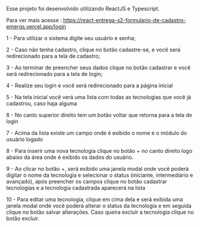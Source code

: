 Esse projeto foi desenvolvido utilizando ReactJS e Typescript.

Para ver mais acesse : https://react-entrega-s2-formulario-de-cadastro-emergs.vercel.app/login

1 - Para utilizar o sistema digite seu usuário e senha;

2 - Caso não tenha cadastro, clique no botão cadastre-se, e você será redirecionado para a tela de cadastro;

3 - Ao terminar de preencher seus dados clique no botão cadastrar e você será redirecionado para a tela de login;

4 - Realize seu login e você será redirecionado para a página inicial

5 - Na tela inicial você verá uma lista com todas as tecnologias que você já cadastrou, caso haja alguma

6  - No canto superior direito tem um botão voltar que retorna para a tela de login

7 - Acima da lista existe um campo onde é exibido o nome e o módulo do usuário logado

8 - Para inserir uma nova tecnologia clique no botão + no canto direito logo abaixo da área onde é exibido os dados do usuário.

9 - Ao clicar no botão +, será exibido uma janela modal onde você poderá digitar o nome da tecnologia e selecionar o status (iniciante, intermediário e avançado), após preencher os campos clique no botão cadastrar tecnologias e a tecnologia cadastrada aparecerá na lista

10 - Para editar uma tecnologia, clique em cima dela e será exibida uma janela modal onde você poderá alterar o status da tecnologia e em seguida clique no botão salvar alterações. Caso queira excluir a tecnologia clique no botão excluir.

